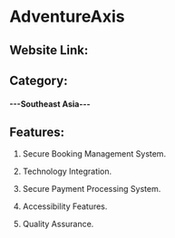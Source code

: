 # AdventureAxis

## Website Link: 


## Category:

#### ---Southeast Asia---

## Features:

1. Secure Booking Management System.

2. Technology Integration.

3. Secure Payment Processing System.

4. Accessibility Features.

5. Quality Assurance.


